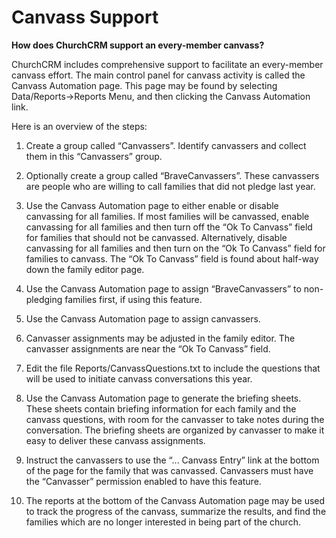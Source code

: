 # Canvass Support

**How does ChurchCRM support an every-member canvass?**

ChurchCRM includes comprehensive support to facilitate an every-member canvass effort. The main control panel for canvass activity is called the Canvass Automation page. This page may be found by selecting Data/Reports->Reports Menu, and then clicking the Canvass Automation link.

Here is an overview of the steps:

1. Create a group called “Canvassers”. Identify canvassers and collect them in this “Canvassers” group.

2. Optionally create a group called “BraveCanvassers”. These canvassers are people who are willing to call families that did not pledge last year.

3. Use the Canvass Automation page to either enable or disable canvassing for all families. If most families will be canvassed, enable canvassing for all families and then turn off the “Ok To Canvass” field for families that should not be canvassed. Alternatively, disable canvassing for all families and then turn on the “Ok To Canvass” field for families to canvass. The “Ok To Canvass” field is found about half-way down the family editor page.

4. Use the Canvass Automation page to assign “BraveCanvassers” to non-pledging families first, if using this feature.

5. Use the Canvass Automation page to assign canvassers.

6. Canvasser assignments may be adjusted in the family editor. The canvasser assignments are near the “Ok To Canvass” field.

7. Edit the file Reports/CanvassQuestions.txt to include the questions that will be used to initiate canvass conversations this year.

8. Use the Canvass Automation page to generate the briefing sheets. These sheets contain briefing information for each family and the canvass questions, with room for the canvasser to take notes during the conversation. The briefing sheets are organized by canvasser to make it easy to deliver these canvass assignments.

9. Instruct the canvassers to use the “... Canvass Entry” link at the bottom of the page for the family that was canvassed. Canvassers must have the “Canvasser” permission enabled to have this feature.

10. The reports at the bottom of the Canvass Automation page may be used to track the progress of the canvass, summarize the results, and find the families which are no longer interested in being part of the church.

